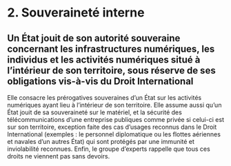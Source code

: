 # 2.	Souveraineté interne
## Un État jouit de son autorité souveraine concernant les infrastructures numériques, les individus et les activités numériques situé à l’intérieur de son territoire, sous réserve de ses obligations vis-à-vis du Droit International
Elle consacre les prérogatives souveraines d’un État sur les activités numériques ayant lieu à l’intérieur de son territoire. Elle assume aussi qu’un État jouit de sa souveraineté sur le matériel, et la sécurité des télécommunications d’une entreprise publiques comme privée si celui-ci est sur son territoire, exception faite des cas d’usages reconnus dans le Droit International (exemples : le personnel diplomatique ou les flottes aériennes et navales d’un autres État) qui sont protégés par une immunité et inviolabilité reconnues. Enfin, le groupe d’experts rappelle que tous ces droits ne viennent pas sans devoirs.
